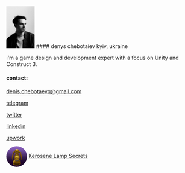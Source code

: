 <img src="img.jpeg" width="75" height="112">
#### denys chebotaiev
kyiv, ukraine

i'm a game design and development expert with a focus on Unity and Construct 3.

#### contact:

[denis.chebotaevq@gmail.com](mailto:denis.chebotaevq@gmail.com)

[telegram](https://t.me/MrVeato)

[twitter](https://twitter.com/MrVeato)

[linkedin](https://www.linkedin.com/in/mrveato/)

[upwork](https://www.upwork.com/freelancers/mrveato)

<div>
    <img class="circular--square" style="vertical-align: middle; border-radius: 50%;" src="Kerosene Lamp.png" width="55" height="55" alt="Kerosene Lamp Secrets">
    <a href="https://kerosenelampsecrets.com">
    Kerosene Lamp Secrets
    </a>
</div>

<br>
